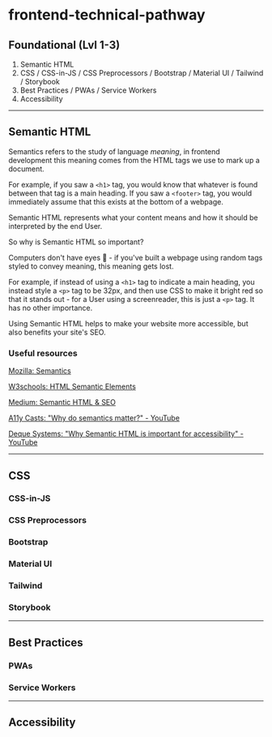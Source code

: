 # frontend-technical-pathway

## Foundational (Lvl 1-3)

1. Semantic HTML
2. CSS / CSS-in-JS / CSS Preprocessors / Bootstrap / Material UI / Tailwind / Storybook
3. Best Practices / PWAs / Service Workers
4. Accessibility 


---

## Semantic HTML

Semantics refers to the study of language _meaning_, 
in frontend development this meaning comes from the HTML tags we use to mark up a document. 

For example, if you saw a `<h1>` tag, you would know that whatever is found between that tag is a main heading. 
If you saw a `<footer>` tag, you would immediately assume that this exists at the bottom of a webpage.

Semantic HTML represents what your content means and how it should be interpreted by the end User.

So why is Semantic HTML so important? 

Computers don't have eyes 👀 - if you've built a webpage using random tags styled to convey meaning, this meaning gets lost. 

For example, if instead of using a `<h1>` tag to indicate a main heading, you instead style a `<p>` tag to be 32px, 
and then use CSS to make it bright red so that it stands out - for a User using a screenreader, this is just a `<p>` tag. It has no other importance.

Using Semantic HTML helps to make your website more accessible, but also benefits your site's SEO. 

### Useful resources

[Mozilla: Semantics](https://developer.mozilla.org/en-US/docs/Glossary/Semantics)

[W3schools: HTML Semantic Elements](https://www.w3schools.com/html/html5_semantic_elements.asp)

[Medium: Semantic HTML & SEO](https://medium.com/geekculture/5-ways-to-write-semantic-html-and-improve-webpage-seo-and-accessibility-626329130d95)

[A11y Casts: "Why do semantics matter?" - YouTube](https://www.youtube.com/watch?v=g2tzEil5TL0&ab_channel=GoogleChromeDevelopers)

[Deque Systems: "Why Semantic HTML is important for accessibility" - YouTube](https://www.youtube.com/watch?v=1JRDOR73ahs&t=412s&ab_channel=DequeSystems)


---

## CSS 

### CSS-in-JS

### CSS Preprocessors

### Bootstrap

### Material UI

### Tailwind

### Storybook

---

## Best Practices 

### PWAs

### Service Workers

---

## Accessibility 

